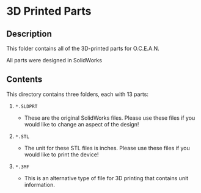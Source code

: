 # 3D Printed Parts

## Description

This folder contains all of the 3D-printed parts for O.C.E.A.N.

All parts were designed in SolidWorks

## Contents

This directory contains three folders, each with 13 parts:

1. `*.SLDPRT`

    * These are the original SolidWorks files. Please use these files if you would like to change an aspect of the design!

2. `*.STL`

    * The unit for these STL files is inches. Please use these files if you would like to print the device!

3. `*.3MF`

    * This is an alternative type of file for 3D printing that contains unit information.

